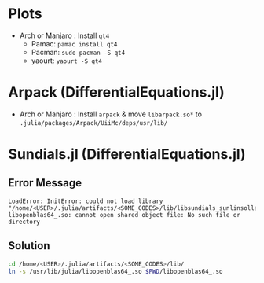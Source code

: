 # Plots

* Arch or Manjaro : Install `qt4`
  * Pamac: `pamac install qt4`
  * Pacman: `sudo pacman -S qt4`
  * yaourt: `yaourt -S qt4`

# Arpack (DifferentialEquations.jl)

* Arch or Manjaro : Install `arpack` & move `libarpack.so*` to `.julia/packages/Arpack/UiiMc/deps/usr/lib/`

# Sundials.jl (DifferentialEquations.jl)

## Error Message

```
LoadError: InitError: could not load library "/home/<USER>/.julia/artifacts/<SOME_CODES>/lib/libsundials_sunlinsollapackband.so"
libopenblas64_.so: cannot open shared object file: No such file or directory
```

## Solution

```sh
cd /home/<USER>/.julia/artifacts/<SOME_CODES>/lib/
ln -s /usr/lib/julia/libopenblas64_.so $PWD/libopenblas64_.so
```